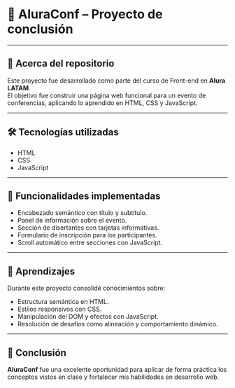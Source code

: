 # 🎤 AluraConf – Proyecto de conclusión

---

## 📂 Acerca del repositorio

Este proyecto fue desarrollado como parte del curso de Front-end en **Alura LATAM**.  
El objetivo fue construir una página web funcional para un evento de conferencias, aplicando lo aprendido en HTML, CSS y JavaScript.

---

## 🛠️ Tecnologías utilizadas

- HTML
- CSS
- JavaScript

---

## 📌 Funcionalidades implementadas

- Encabezado semántico con título y subtítulo.
- Panel de información sobre el evento.
- Sección de disertantes con tarjetas informativas.
- Formulario de inscripción para los participantes.
- Scroll automático entre secciones con JavaScript.

---

## 🚀 Aprendizajes

Durante este proyecto consolidé conocimientos sobre:
- Estructura semántica en HTML.
- Estilos responsivos con CSS.
- Manipulación del DOM y efectos con JavaScript.
- Resolución de desafíos como alineación y comportamiento dinámico.

---

## 🎯 Conclusión

**AluraConf** fue una excelente oportunidad para aplicar de forma práctica los conceptos vistos en clase y fortalecer mis habilidades en desarrollo web.
